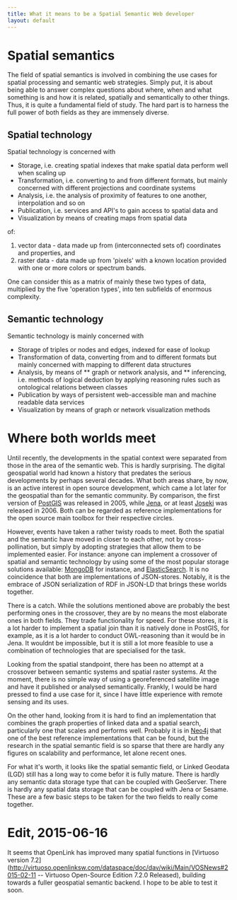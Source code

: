 ```yaml
---
title: What it means to be a Spatial Semantic Web developer
layout: default
---
```


# Spatial semantics
The field of spatial semantics is involved in combining the use cases for spatial processing and semantic web strategies. Simply put, it is about being able to answer complex questions about where, when and what something is and how it is related, spatially and semantically to other things. Thus, it is quite a fundamental field of study. The hard part is to harness the full power of both fields as they are immensely diverse.

## Spatial technology
Spatial technology is concerned with

* Storage, i.e. creating spatial indexes that make spatial data perform well when scaling up 
* Transformation, i.e. converting to and from different formats, but mainly concerned with different projections and coordinate systems
* Analysis, i.e. the analysis of proximity of features to one another, interpolation and so on
* Publication, i.e. services and API's to gain access to spatial data and 
* Visualization by means of creating maps from spatial data

of: 

1. vector data - data made up from (interconnected sets of) coordinates and properties, and
2. raster data - data made up from 'pixels' with a known location provided with one or more colors or spectrum bands. 

One can consider this as a matrix of mainly these two types of data, multiplied by the five 'operation types', into ten subfields of enormous complexity.

## Semantic technology
Semantic technology is mainly concerned with
* Storage of triples or nodes and edges, indexed for ease of lookup
* Transformation of data, converting from and to different formats but mainly concerned with mapping to different data structures
* Analysis, by means of 
** graph or network analysis, and
** inferencing, i.e. methods of logical deduction by applying reasoning rules such as ontological relations between classes
* Publication by ways of persistent web-accessible man and machine readable data services
* Visualization by means of graph or network visualization methods

# Where both worlds meet
Until recently, the developments in the spatial context were separated from those in the area of the semantic web. This is hardly surprising. The digital geospatial world had known a history that predates the serious developments by perhaps several decades. What both areas share, by now, is an active interest in open source development, which came a lot later for the geospatial than for the semantic community. By comparison, the first version of [PostGIS](http://postgis.net/docs/release_notes.html#idp46426832) was released in 2005, while [Jena](https://jena.apache.org/), or at least [Joseki](http://sourceforge.net/projects/joseki/files/Joseki-Archive/) was released in 2006. Both can be regarded as reference implementations for the open source main toolbox for their respective circles.

However, events have taken a rather twisty roads to meet. Both the spatial and the semantic have moved in closer to each other, not by cross-pollination, but simply by adopting strategies that allow them to be implemented easier. For instance: anyone can implement a crossover of spatial and semantic technology by using some of the most popular storage solutions available: [MongoDB](https://www.mongodb.org) for instance, and [ElasticSearch](https://www.elastic.co/products/elasticsearch). It is no coincidence that both are implementations of JSON-stores. Notably, it is the embrace of JSON serialization of RDF in JSON-LD that brings these worlds together.
 
 There is a catch. While the solutions mentioned above are probably the best performing ones in the crossover, they are by no means the most elaborate ones in both fields. They trade functionality for speed. For these stores, it is a lot harder to implement a spatial join than it is natively done in PostGIS, for example, as it is a lot harder to conduct OWL-reasoning than it would be in Jena. It wouldnt be impossible, but it is still a lot more feasible to use a combination of technologies that are specialised for the task.
 
Looking from the spatial standpoint, there has been no attempt at a crossover between semantic systems and spatial raster systems. At the moment, there is no simple way of using a georeferenced satellite image and have it published or analysed semantically. Frankly, I would be hard pressed to find a use case for it, since I have little experience with remote sensing and its uses.
 
 On the other hand, looking from it is hard to find an implementation that combines the graph properties of linked data and a spatial search, particularly one that scales and performs well. Probably it is in [Neo4j](http://neo4j.com) that one of the best reference implementations that can be found, but the research in the spatial semantic field is so sparse that there are hardly any figures on scalability and performance, let alone recent ones. 
 
 For what it's worth, it looks like the spatial semantic field, or Linked Geodata (LGD) still has a long way to come befor it is fully mature. There is hardly any semantic data storage type that can be coupled with GeoServer. There is hardly any spatial data storage that can be coupled with Jena or Sesame. These are a few basic steps to be taken for the two fields to really come together.
 
 # Edit, 2015-06-16
 It seems that OpenLink has improved many spatial functions in [Virtuoso version 7.2](http://virtuoso.openlinksw.com/dataspace/doc/dav/wiki/Main/VOSNews#2015-02-11 -- Virtuoso Open-Source Edition 7.2.0 Released), building towards a fuller geospatial semantic backend. I hope to be able to test it soon. 